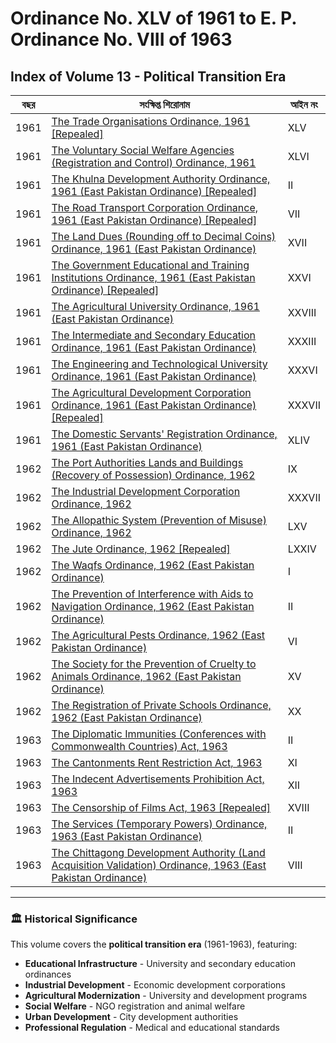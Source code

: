 # Ordinance No. XLV of 1961 to E. P. Ordinance No. VIII of 1963
## Index of Volume 13 - **Political Transition Era**

| বছর | সংক্ষিপ্ত শিরোনাম | আইন নং |
| --- | --- | --- |
| 1961 | [The Trade Organisations Ordinance, 1961 [Repealed]](/laws/volume-13/act-details-1/) | XLV |
| 1961 | [The Voluntary Social Welfare Agencies (Registration and Control) Ordinance, 1961](/laws/volume-13/act-details-2/) | XLVI |
| 1961 | [The Khulna Development Authority Ordinance, 1961 (East Pakistan Ordinance) [Repealed]](/laws/volume-13/act-details-3/) | II |
| 1961 | [The Road Transport Corporation Ordinance, 1961 (East Pakistan Ordinance) [Repealed]](/laws/volume-13/act-details-4/) | VII |
| 1961 | [The Land Dues (Rounding off to Decimal Coins) Ordinance, 1961 (East Pakistan Ordinance)](/laws/volume-13/act-details-5/) | XVII |
| 1961 | [The Government Educational and Training Institutions Ordinance, 1961 (East Pakistan Ordinance) [Repealed]](/laws/volume-13/act-details-6/) | XXVI |
| 1961 | [The Agricultural University Ordinance, 1961 (East Pakistan Ordinance)](/laws/volume-13/act-details-7/) | XXVIII |
| 1961 | [The Intermediate and Secondary Education Ordinance, 1961 (East Pakistan Ordinance)](/laws/volume-13/act-details-8/) | XXXIII |
| 1961 | [The Engineering and Technological University Ordinance, 1961 (East Pakistan Ordinance)](/laws/volume-13/act-details-9/) | XXXVI |
| 1961 | [The Agricultural Development Corporation Ordinance, 1961 (East Pakistan Ordinance) [Repealed]](/laws/volume-13/act-details-10/) | XXXVII |
| 1961 | [The Domestic Servants' Registration Ordinance, 1961 (East Pakistan Ordinance)](/laws/volume-13/act-details-11/) | XLIV |
| 1962 | [The Port Authorities Lands and Buildings (Recovery of Possession) Ordinance, 1962](/laws/volume-13/act-details-12/) | IX |
| 1962 | [The Industrial Development Corporation Ordinance, 1962](/laws/volume-13/act-details-13/) | XXXVII |
| 1962 | [The Allopathic System (Prevention of Misuse) Ordinance, 1962](/laws/volume-13/act-details-14/) | LXV |
| 1962 | [The Jute Ordinance, 1962 [Repealed]](/laws/volume-13/act-details-15/) | LXXIV |
| 1962 | [The Waqfs Ordinance, 1962 (East Pakistan Ordinance)](/laws/volume-13/act-details-16/) | I |
| 1962 | [The Prevention of Interference with Aids to Navigation Ordinance, 1962 (East Pakistan Ordinance)](/laws/volume-13/act-details-17/) | II |
| 1962 | [The Agricultural Pests Ordinance, 1962 (East Pakistan Ordinance)](/laws/volume-13/act-details-18/) | VI |
| 1962 | [The Society for the Prevention of Cruelty to Animals Ordinance, 1962 (East Pakistan Ordinance)](/laws/volume-13/act-details-19/) | XV |
| 1962 | [The Registration of Private Schools Ordinance, 1962 (East Pakistan Ordinance)](/laws/volume-13/act-details-20/) | XX |
| 1963 | [The Diplomatic Immunities (Conferences with Commonwealth Countries) Act, 1963](/laws/volume-13/act-details-21/) | II |
| 1963 | [The Cantonments Rent Restriction Act, 1963](/laws/volume-13/act-details-22/) | XI |
| 1963 | [The Indecent Advertisements Prohibition Act, 1963](/laws/volume-13/act-details-23/) | XII |
| 1963 | [The Censorship of Films Act, 1963 [Repealed]](/laws/volume-13/act-details-24/) | XVIII |
| 1963 | [The Services (Temporary Powers) Ordinance, 1963 (East Pakistan Ordinance)](/laws/volume-13/act-details-25/) | II |
| 1963 | [The Chittagong Development Authority (Land Acquisition Validation) Ordinance, 1963 (East Pakistan Ordinance)](/laws/volume-13/act-details-26/) | VIII |

---

### 🏛️ Historical Significance
This volume covers the **political transition era** (1961-1963), featuring:
- **Educational Infrastructure** - University and secondary education ordinances
- **Industrial Development** - Economic development corporations
- **Agricultural Modernization** - University and development programs
- **Social Welfare** - NGO registration and animal welfare
- **Urban Development** - City development authorities
- **Professional Regulation** - Medical and educational standards
